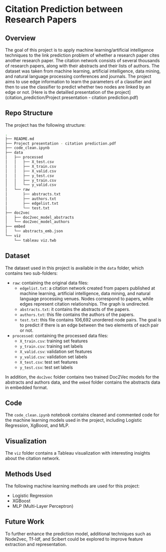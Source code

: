 # Citation Prediction between Research Papers

## Overview
The goal of this project is to apply machine learning/artificial intelligence techniques to the link prediction problem of whether a research paper cites another research paper. The citation network consists of several thousands of research papers, along with their abstracts and their lists of authors. The dataset was taken from machine learning, artificial intelligence, data mining, and natural language processing conferences and journals. The project aims to use edge information to learn the parameters of a classifier and then to use the classifier to predict whether two nodes are linked by an edge or not.
[Here is the detailled presentation of the project](citation_prediction/Project presentation - citation prediction.pdf)

## Repo Structure
The project has the following structure:

```bash
.
├── README.md
├── Project presentation - citation prediction.pdf
├── code_clean.ipynb
├── data
│   ├── processed
│   │   ├── X_test.csv
│   │   ├── X_train.csv
│   │   ├── X_valid.csv
│   │   ├── y_test.csv
│   │   ├── y_train.csv
│   │   └── y_valid.csv
│   └── raw
│       ├── abstracts.txt
│       ├── authors.txt
│       ├── edgelist.txt
│       └── test.txt
├── doc2vec
│   ├── doc2vec_model_abstracts
│   └── doc2vec_model_authors
├── embed
│   └── abstracts_emb.json
└── viz
    └── tableau viz.twb
```

## Dataset

The dataset used in this project is available in the `data` folder, which contains two sub-folders:
- `raw`: containing the original data files:
    - `edgelist.txt`: a citation network created from papers published at machine learning, artificial intelligence, data mining, and natural language processing venues. Nodes correspond to papers, while edges represent citation relationships. The graph is undirected.
    - `abstracts.txt`: it contains the abstracts of the papers.
    - `authors.txt`: this file contains the authors of the papers.
    - `test.txt`: this file contains 106,692 unordered node pairs. The goal is to predict if there is an edge between the two elements of each pair or not.
- `processed`: containing the processed data files:
    - `X_train.csv`: training set features
    - `y_train.csv`: training set labels
    - `X_valid.csv`: validation set features
    - `y_valid.csv`: validation set labels
    - `X_test.csv`: test set features
    - `y_test.csv`: test set labels

In addition, the `doc2vec` folder contains two trained Doc2Vec models for the abstracts and authors data, and the `embed` folder contains the abstracts data in embedded format.

## Code

The `code_clean.ipynb` notebook contains cleaned and commented code for the machine learning models used in the project, including Logistic Regression, XgBoost, and MLP. 

## Visualization

The `viz` folder contains a Tableau visualization with interesting insights about the citation network.

## Methods Used
The following machine learning methods are used for this project:
- Logistic Regression
- XGBoost
- MLP (Multi-Layer Perceptron)

## Future Work

To further enhance the prediction model, additional techniques such as Node2vec, Tf-Idf, and Scibert could be explored to improve feature extraction and representation.
